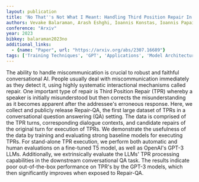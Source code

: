 ```yaml
---
layout: publication
title: 'No That''s Not What I Meant: Handling Third Position Repair In Conversational Question Answering'
authors: Vevake Balaraman, Arash Eshghi, Ioannis Konstas, Ioannis Papaioannou
conference: "Arxiv"
year: 2023
bibkey: balaraman2023no
additional_links:
  - {name: "Paper", url: "https://arxiv.org/abs/2307.16689"}
tags: ['Training Techniques', 'GPT', 'Applications', 'Model Architecture']
---
```

The ability to handle miscommunication is crucial to robust and faithful
conversational AI. People usually deal with miscommunication immediately as
they detect it, using highly systematic interactional mechanisms called repair.
One important type of repair is Third Position Repair (TPR) whereby a speaker
is initially misunderstood but then corrects the misunderstanding as it becomes
apparent after the addressee's erroneous response. Here, we collect and
publicly release Repair-QA, the first large dataset of TPRs in a conversational
question answering (QA) setting. The data is comprised of the TPR turns,
corresponding dialogue contexts, and candidate repairs of the original turn for
execution of TPRs. We demonstrate the usefulness of the data by training and
evaluating strong baseline models for executing TPRs. For stand-alone TPR
execution, we perform both automatic and human evaluations on a fine-tuned T5
model, as well as OpenAI's GPT-3 LLMs. Additionally, we extrinsically evaluate
the LLMs' TPR processing capabilities in the downstream conversational QA task.
The results indicate poor out-of-the-box performance on TPR's by the GPT-3
models, which then significantly improves when exposed to Repair-QA.
